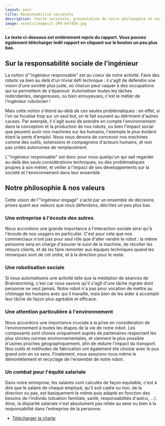 ```yaml
---
layout: post
title: Responsabilité sociétale
description: Charte sociétale, présentation de notre philosophie et nos valeurs
image: assets/images/C-3PO-847450.jpg
---
```


**Le texte ci-dessous est entièrement repris du rapport. Vous pouvez également télécharger ledit rapport en cliquant sur le bouton un peu plus bas.**

## Sur la responsabilité sociale de l'ingénieur

La notion d'"ingénieur responsable" est au coeur de notre activité. Faire des robots va bien au delà d'un trivial défi technique : il s'agît de défendre une vision d'une société plus juste, où chacun peut vaquer à des occupations qui lui permettent de s'épanouir. Automatiser toutes les tâches redondantes, dangereuses, ou bien ennuyeuses, c'est le métier de l'ingénieur roboticien !

Mais cette notion s'étend au-delà de ces seules problématiques : en effet, si l'on se focalise trop sur un seul but, on le fait souvent au détriment d'autres causes. Par exemple, il s'agît aussi de prendre en compte l'environnement dans la conception et la production de nos robots, ou bien l'impact social que peuvent avoir nos machines sur les humains, l'exemple le plus évident étant la perte d'emploi. Nous nous devons de concevoir nos machines comme des outils, extensions et compagnons d'acteurs humains, et non pas unités autonomes de remplacement.

L'"ingénieur responsable" est donc pour nous quelqu'un qui sait regarder au-delà des seuls considérations techniques, ou des problématiques propres à son métier, et veiller à l'impact de ses développements sur la société et l'environnement dans leur ensemble.

## Notre philosophie & nos valeurs

Cette vision de l'"ingénieur engagé" s'acte par un ensemble de décisions prises quant aux valeurs que nous défendons, décrites un peu plus bas.

### Une entreprise à l'écoute des autres

Nous accordons une grande importance à l'interaction sociale ainsi qu'à l'écoute de nos usagers en particulier. C'est pour cela que nos commerciaux n'ont pas pour seul rôle que d'aller vendre le robot : la même personne sera en charge d'assurer le suivi de la machine, de récolter les retours clients, et de les faire remonter aux équipes techniques quand les remarques sont de cet ordre, et à la direction pour le reste.

### Une robotisation sociale

Si nous automatisons une activité telle que la médiation de séances de Brainstorming, c'est car nous savons qu'il s'agît d'une tâche ingrate dont personne ne veut jamais. Notre robot n'a pas pour vocation de mettre au chômage les humains avec qui il travaille, mais bien de les aider à accomplir leur tâche de façon plus agréable et efficace.

### Une attention particulière à l'environnement

Nous accordons une importance cruciale à la prise en considération de l'environnement à toutes les étapes de la vie de notre robot. Les composants sont choisis uniquement auprès de partenaires respectant les plus strictes normes environnementales, et viennent le plus possible d'usines proches géographiquement, afin de réduire l'impact du transport. Nos outils et méthodes de fabrication ont également été choisie avec le pus grand soin en ce sens. Finalement, nous assurons nous même le démontèlement et recyclage de l'ensemble de notre robot.

### Un combat pour l'équité salariale

Dans notre entreprise, les salaires sont calculés de façon équitable, c'est à dire que le salaire de chaque employé, qu'il soit cadre ou non, de la direction ou pas, est basiquement le même puis adapté en fonction des besoins de l'individu (situation familiale, santé, responsabilités d'autrui, ...). Ainsi, la disparité salariale n'est absolument pas reliée au sexe ou bien à la responsabilité dans l'entreprise de la personne.

<ul class="actions">
	<li><a href="/assets/pdf/ibrainstorm_charte_societale.pdf" class="button special icon fa-download">Télécharger la charte</a></li>
</ul>
